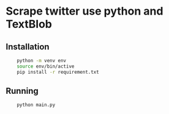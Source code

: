 
# Scrape twitter use python and TextBlob
## Installation
```bash
    python -m venv env
    source env/bin/active
    pip install -r requirement.txt
```
## Running
```bash
    python main.py
```
